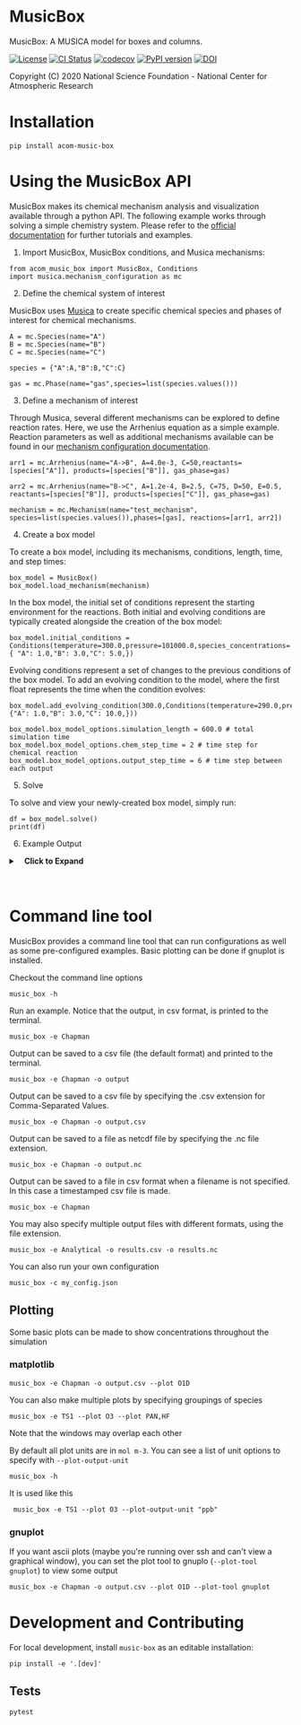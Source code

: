 
MusicBox
========

MusicBox: A MUSICA model for boxes and columns.

[![License](https://img.shields.io/github/license/NCAR/music-box.svg)](https://github.com/NCAR/music-box/blob/main/LICENSE)
[![CI Status](https://github.com/NCAR/music-box/actions/workflows/CI_Tests.yml/badge.svg)](https://github.com/NCAR/music-box/actions/workflows/CI_Tests.yml)
[![codecov](https://codecov.io/github/NCAR/music-box/graph/badge.svg?token=OR7JEQJSRQ)](https://codecov.io/github/NCAR/music-box)
[![PyPI version](https://badge.fury.io/py/acom-music-box.svg)](https://badge.fury.io/py/acom-music-box)
[![DOI](https://zenodo.org/badge/DOI/10.5281/zenodo.14008358.svg)](https://doi.org/10.5281/zenodo.14008358)


Copyright (C) 2020 National Science Foundation - National Center for Atmospheric Research

# Installation
```
pip install acom-music-box
```
# Using the MusicBox API
MusicBox makes its chemical mechanism analysis and visualization available through a python API. The following example works through solving a simple chemistry system. Please refer to the [official documentation](https://ncar.github.io/music-box/branch/main/index.html) for further tutorials and examples. 

1. Import MusicBox, MusicBox conditions, and Musica mechanisms:
```
from acom_music_box import MusicBox, Conditions
import musica.mechanism_configuration as mc                                      
```

2. Define the chemical system of interest

MusicBox uses [Musica](https://ncar.github.io/musica/index.html) to create specific chemical species and phases of interest for chemical mechanisms.
```
A = mc.Species(name="A")
B = mc.Species(name="B")
C = mc.Species(name="C")  

species = {"A":A,"B":B,"C":C}

gas = mc.Phase(name="gas",species=list(species.values()))
```
3. Define a mechanism of interest

Through Musica, several different mechanisms can be explored to define reaction rates. Here, we use the Arrhenius equation as a simple example. Reaction parameters as well as additional mechanisms available can be found in our [mechanism configuration documentation](https://ncar.github.io/musica/api/python.html#module-musica.mechanism_configuration). 
```
arr1 = mc.Arrhenius(name="A->B", A=4.0e-3, C=50,reactants=[species["A"]], products=[species["B"]], gas_phase=gas)  

arr2 = mc.Arrhenius(name="B->C", A=1.2e-4, B=2.5, C=75, D=50, E=0.5, reactants=[species["B"]], products=[species["C"]], gas_phase=gas)

mechanism = mc.Mechanism(name="test_mechanism", species=list(species.values()),phases=[gas], reactions=[arr1, arr2])
```

4. Create a box model

To create a box model, including its mechanisms, conditions, length, time, and step times:
```
box_model = MusicBox()
box_model.load_mechanism(mechanism)
```

In the box model, the initial set of conditions represent the starting environment for the reactions. Both initial and evolving conditions are typically created alongside the creation of the box model:
```
box_model.initial_conditions = Conditions(temperature=300.0,pressure=101000.0,species_concentrations={ "A": 1.0,"B": 3.0,"C": 5.0,})
```

Evolving conditions represent a set of changes to the previous conditions of the box model. To add an evolving condition to the model, where the first float represents the time when the condition evolves:
```
box_model.add_evolving_condition(300.0,Conditions(temperature=290.0,pressure=100200.0,species_concentrations={"A": 1.0,"B": 3.0,"C": 10.0,}))
```


```
box_model.box_model_options.simulation_length = 600.0 # total simulation time
box_model.box_model_options.chem_step_time = 2 # time step for chemical reaction
box_model.box_model_options.output_step_time = 6 # time step between each output
```

5. Solve

To solve and view your newly-created box model, simply run:
```
df = box_model.solve()
print(df)
```

6. Example Output
<details><summary>&nbsp;&nbsp;&nbsp;<b>Click to Expand</b></summary>

```python
|     |   time.s |   ENV.temperature.K |   ENV.pressure.Pa |   ENV.air number density.mol m-3 |   CONC.A.mol m-3 |   CONC.B.mol m-3 |   CONC.C.mol m-3 |
|----:|---------:|--------------------:|------------------:|---------------------------------:|-----------------:|-----------------:|-----------------:|
|   0 |        0 |                 300 |            101000 |                          40.4917 |         1        |      3           |          5       |
|   1 |        6 |                 300 |            101000 |                          40.4917 |         0.972046 |      6.69421e-06 |          8.02795 |
|   2 |       12 |                 300 |            101000 |                          40.4917 |         0.944872 |      6.50707e-06 |          8.05512 |
|   3 |       18 |                 300 |            101000 |                          40.4917 |         0.918459 |      6.32517e-06 |          8.08153 |
|   4 |       24 |                 300 |            101000 |                          40.4917 |         0.892784 |      6.14835e-06 |          8.10721 |
|   5 |       30 |                 300 |            101000 |                          40.4917 |         0.867827 |      5.97648e-06 |          8.13217 |
|   6 |       36 |                 300 |            101000 |                          40.4917 |         0.843567 |      5.80941e-06 |          8.15643 |
|   7 |       42 |                 300 |            101000 |                          40.4917 |         0.819986 |      5.64701e-06 |          8.18001 |
|   8 |       48 |                 300 |            101000 |                          40.4917 |         0.797063 |      5.48915e-06 |          8.20293 |
|   9 |       54 |                 300 |            101000 |                          40.4917 |         0.774782 |      5.33571e-06 |          8.22521 |
|  10 |       60 |                 300 |            101000 |                          40.4917 |         0.753123 |      5.18655e-06 |          8.24687 |
|  11 |       66 |                 300 |            101000 |                          40.4917 |         0.73207  |      5.04156e-06 |          8.26792 |
|  12 |       72 |                 300 |            101000 |                          40.4917 |         0.711605 |      4.90063e-06 |          8.28839 |
|  13 |       78 |                 300 |            101000 |                          40.4917 |         0.691713 |      4.76363e-06 |          8.30828 |
|  14 |       84 |                 300 |            101000 |                          40.4917 |         0.672376 |      4.63047e-06 |          8.32762 |
|  15 |       90 |                 300 |            101000 |                          40.4917 |         0.65358  |      4.50103e-06 |          8.34642 |
|  16 |       96 |                 300 |            101000 |                          40.4917 |         0.63531  |      4.3752e-06  |          8.36469 |
|  17 |      102 |                 300 |            101000 |                          40.4917 |         0.61755  |      4.25289e-06 |          8.38245 |
|  18 |      108 |                 300 |            101000 |                          40.4917 |         0.600287 |      4.13401e-06 |          8.39971 |
|  19 |      114 |                 300 |            101000 |                          40.4917 |         0.583506 |      4.01844e-06 |          8.41649 |
|  20 |      120 |                 300 |            101000 |                          40.4917 |         0.567194 |      3.90611e-06 |          8.4328  |
|  21 |      126 |                 300 |            101000 |                          40.4917 |         0.551339 |      3.79692e-06 |          8.44866 |
|  22 |      132 |                 300 |            101000 |                          40.4917 |         0.535926 |      3.69078e-06 |          8.46407 |
|  23 |      138 |                 300 |            101000 |                          40.4917 |         0.520945 |      3.5876e-06  |          8.47905 |
|  24 |      144 |                 300 |            101000 |                          40.4917 |         0.506382 |      3.48731e-06 |          8.49361 |
|  25 |      150 |                 300 |            101000 |                          40.4917 |         0.492227 |      3.38983e-06 |          8.50777 |
|  26 |      156 |                 300 |            101000 |                          40.4917 |         0.478467 |      3.29507e-06 |          8.52153 |
|  27 |      162 |                 300 |            101000 |                          40.4917 |         0.465091 |      3.20295e-06 |          8.53491 |
|  28 |      168 |                 300 |            101000 |                          40.4917 |         0.45209  |      3.11342e-06 |          8.54791 |
|  29 |      174 |                 300 |            101000 |                          40.4917 |         0.439452 |      3.02638e-06 |          8.56055 |
|  30 |      180 |                 300 |            101000 |                          40.4917 |         0.427167 |      2.94178e-06 |          8.57283 |
|  31 |      186 |                 300 |            101000 |                          40.4917 |         0.415226 |      2.85955e-06 |          8.58477 |
|  32 |      192 |                 300 |            101000 |                          40.4917 |         0.403619 |      2.77961e-06 |          8.59638 |
|  33 |      198 |                 300 |            101000 |                          40.4917 |         0.392336 |      2.70191e-06 |          8.60766 |
|  34 |      204 |                 300 |            101000 |                          40.4917 |         0.381368 |      2.62638e-06 |          8.61863 |
|  35 |      210 |                 300 |            101000 |                          40.4917 |         0.370707 |      2.55296e-06 |          8.62929 |
|  36 |      216 |                 300 |            101000 |                          40.4917 |         0.360344 |      2.48159e-06 |          8.63965 |
|  37 |      222 |                 300 |            101000 |                          40.4917 |         0.350271 |      2.41222e-06 |          8.64973 |
|  38 |      228 |                 300 |            101000 |                          40.4917 |         0.340479 |      2.34479e-06 |          8.65952 |
|  39 |      234 |                 300 |            101000 |                          40.4917 |         0.330961 |      2.27924e-06 |          8.66904 |
|  40 |      240 |                 300 |            101000 |                          40.4917 |         0.32171  |      2.21552e-06 |          8.67829 |
|  41 |      246 |                 300 |            101000 |                          40.4917 |         0.312716 |      2.15359e-06 |          8.68728 |
|  42 |      252 |                 300 |            101000 |                          40.4917 |         0.303975 |      2.09339e-06 |          8.69602 |
|  43 |      258 |                 300 |            101000 |                          40.4917 |         0.295477 |      2.03487e-06 |          8.70452 |
|  44 |      264 |                 300 |            101000 |                          40.4917 |         0.287217 |      1.97798e-06 |          8.71278 |
|  45 |      270 |                 300 |            101000 |                          40.4917 |         0.279188 |      1.92269e-06 |          8.72081 |
|  46 |      276 |                 300 |            101000 |                          40.4917 |         0.271384 |      1.86894e-06 |          8.72861 |
|  47 |      282 |                 300 |            101000 |                          40.4917 |         0.263797 |      1.8167e-06  |          8.7362  |
|  48 |      288 |                 300 |            101000 |                          40.4917 |         0.256423 |      1.76591e-06 |          8.74358 |
|  49 |      294 |                 300 |            101000 |                          40.4917 |         0.249255 |      1.71655e-06 |          8.75074 |
|  50 |      300 |                 300 |            101000 |                          40.4917 |         0.242287 |      1.66856e-06 |          8.75771 |
|  51 |      306 |                 290 |            100200 |                          41.5562 |         0.971887 |      7.32221e-06 |         13.0281  |
|  52 |      312 |                 290 |            100200 |                          41.5562 |         0.944564 |      7.11636e-06 |         13.0554  |
|  53 |      318 |                 290 |            100200 |                          41.5562 |         0.918009 |      6.91629e-06 |         13.082   |
|  54 |      324 |                 290 |            100200 |                          41.5562 |         0.892201 |      6.72185e-06 |         13.1078  |
|  55 |      330 |                 290 |            100200 |                          41.5562 |         0.867118 |      6.53288e-06 |         13.1329  |
|  56 |      336 |                 290 |            100200 |                          41.5562 |         0.84274  |      6.34922e-06 |         13.1573  |
|  57 |      342 |                 290 |            100200 |                          41.5562 |         0.819048 |      6.17072e-06 |         13.1809  |
|  58 |      348 |                 290 |            100200 |                          41.5562 |         0.796022 |      5.99724e-06 |         13.204   |
|  59 |      354 |                 290 |            100200 |                          41.5562 |         0.773643 |      5.82864e-06 |         13.2264  |
|  60 |      360 |                 290 |            100200 |                          41.5562 |         0.751893 |      5.66478e-06 |         13.2481  |
|  61 |      366 |                 290 |            100200 |                          41.5562 |         0.730755 |      5.50552e-06 |         13.2692  |
|  62 |      372 |                 290 |            100200 |                          41.5562 |         0.710211 |      5.35074e-06 |         13.2898  |
|  63 |      378 |                 290 |            100200 |                          41.5562 |         0.690245 |      5.20031e-06 |         13.3097  |
|  64 |      384 |                 290 |            100200 |                          41.5562 |         0.67084  |      5.05412e-06 |         13.3292  |
|  65 |      390 |                 290 |            100200 |                          41.5562 |         0.65198  |      4.91203e-06 |         13.348   |
|  66 |      396 |                 290 |            100200 |                          41.5562 |         0.633651 |      4.77394e-06 |         13.3663  |
|  67 |      402 |                 290 |            100200 |                          41.5562 |         0.615837 |      4.63972e-06 |         13.3842  |
|  68 |      408 |                 290 |            100200 |                          41.5562 |         0.598524 |      4.50929e-06 |         13.4015  |
|  69 |      414 |                 290 |            100200 |                          41.5562 |         0.581697 |      4.38252e-06 |         13.4183  |
|  70 |      420 |                 290 |            100200 |                          41.5562 |         0.565344 |      4.25931e-06 |         13.4347  |
|  71 |      426 |                 290 |            100200 |                          41.5562 |         0.54945  |      4.13956e-06 |         13.4505  |
|  72 |      432 |                 290 |            100200 |                          41.5562 |         0.534003 |      4.02319e-06 |         13.466   |
|  73 |      438 |                 290 |            100200 |                          41.5562 |         0.518991 |      3.91008e-06 |         13.481   |
|  74 |      444 |                 290 |            100200 |                          41.5562 |         0.5044   |      3.80016e-06 |         13.4956  |
|  75 |      450 |                 290 |            100200 |                          41.5562 |         0.49022  |      3.69332e-06 |         13.5098  |
|  76 |      456 |                 290 |            100200 |                          41.5562 |         0.476438 |      3.58949e-06 |         13.5236  |
|  77 |      462 |                 290 |            100200 |                          41.5562 |         0.463044 |      3.48858e-06 |         13.537   |
|  78 |      468 |                 290 |            100200 |                          41.5562 |         0.450026 |      3.3905e-06  |         13.55    |
|  79 |      474 |                 290 |            100200 |                          41.5562 |         0.437374 |      3.29518e-06 |         13.5626  |
|  80 |      480 |                 290 |            100200 |                          41.5562 |         0.425078 |      3.20255e-06 |         13.5749  |
|  81 |      486 |                 290 |            100200 |                          41.5562 |         0.413128 |      3.11251e-06 |         13.5869  |
|  82 |      492 |                 290 |            100200 |                          41.5562 |         0.401514 |      3.02501e-06 |         13.5985  |
|  83 |      498 |                 290 |            100200 |                          41.5562 |         0.390226 |      2.93997e-06 |         13.6098  |
|  84 |      504 |                 290 |            100200 |                          41.5562 |         0.379255 |      2.85731e-06 |         13.6207  |
|  85 |      510 |                 290 |            100200 |                          41.5562 |         0.368593 |      2.77698e-06 |         13.6314  |
|  86 |      516 |                 290 |            100200 |                          41.5562 |         0.358231 |      2.69891e-06 |         13.6418  |
|  87 |      522 |                 290 |            100200 |                          41.5562 |         0.34816  |      2.62304e-06 |         13.6518  |
|  88 |      528 |                 290 |            100200 |                          41.5562 |         0.338372 |      2.5493e-06  |         13.6616  |
|  89 |      534 |                 290 |            100200 |                          41.5562 |         0.328859 |      2.47763e-06 |         13.6711  |
|  90 |      540 |                 290 |            100200 |                          41.5562 |         0.319614 |      2.40797e-06 |         13.6804  |
|  91 |      546 |                 290 |            100200 |                          41.5562 |         0.310628 |      2.34028e-06 |         13.6894  |
|  92 |      552 |                 290 |            100200 |                          41.5562 |         0.301895 |      2.27448e-06 |         13.6981  |
|  93 |      558 |                 290 |            100200 |                          41.5562 |         0.293408 |      2.21054e-06 |         13.7066  |
|  94 |      564 |                 290 |            100200 |                          41.5562 |         0.285159 |      2.1484e-06  |         13.7148  |
|  95 |      570 |                 290 |            100200 |                          41.5562 |         0.277143 |      2.088e-06   |         13.7229  |
|  96 |      576 |                 290 |            100200 |                          41.5562 |         0.269351 |      2.0293e-06  |         13.7306  |
|  97 |      582 |                 290 |            100200 |                          41.5562 |         0.261779 |      1.97225e-06 |         13.7382  |
|  98 |      588 |                 290 |            100200 |                          41.5562 |         0.254419 |      1.9168e-06  |         13.7456  |
|  99 |      594 |                 290 |            100200 |                          41.5562 |         0.247267 |      1.86291e-06 |         13.7527  |
| 100 |      600 |                 290 |            100200 |                          41.5562 |         0.240315 |      1.81054e-06 |         13.7597  |
```
</details><br></br>

# Command line tool
MusicBox provides a command line tool that can run configurations as well as some pre-configured examples. Basic plotting can be done if gnuplot is installed.

Checkout the command line options

```
music_box -h                                        
```

Run an example. Notice that the output, in csv format, is printed to the terminal.

```
music_box -e Chapman
```

Output can be saved to a csv file (the default format) and printed to the terminal.

```
music_box -e Chapman -o output
```

Output can be saved to a csv file by specifying the .csv extension for Comma-Separated Values.

```
music_box -e Chapman -o output.csv
```

Output can be saved to a file as netcdf file by specifying the .nc file extension.

```
music_box -e Chapman -o output.nc
```

Output can be saved to a file in csv format when a filename is not specified. In this case a timestamped csv file is made.

```
music_box -e Chapman
```

You may also specify multiple output files with different formats, using the file extension.

```
music_box -e Analytical -o results.csv -o results.nc
```

You can also run your own configuration

```
music_box -c my_config.json
```

## Plotting
Some basic plots can be made to show concentrations throughout the simulation

### matplotlib

```
music_box -e Chapman -o output.csv --plot O1D
```

You can also make multiple plots by specifying groupings of species

```
music_box -e TS1 --plot O3 --plot PAN,HF 
```

Note that the windows may overlap each other

By default all plot units are in `mol m-3`. You can see a list of unit options to specify with `--plot-output-unit`

```
music_box -h
```

It is used like this

```
 music_box -e TS1 --plot O3 --plot-output-unit "ppb"
```

### gnuplot
If you want ascii plots (maybe you're running over ssh and can't view a graphical window), you can set
the plot tool to gnuplo (`--plot-tool gnuplot`) to view some output

```
music_box -e Chapman -o output.csv --plot O1D --plot-tool gnuplot
```

# Development and Contributing

For local development, install `music-box` as an editable installation:

```
pip install -e '.[dev]'
```

## Tests

```
pytest
```
